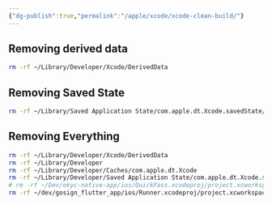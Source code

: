 ```yaml
---
{"dg-publish":true,"permalink":"/apple/xcode/xcode-clean-build/"}
---
```



## Removing derived data

```bash
rm -rf ~/Library/Developer/Xcode/DerivedData
```
## Removing Saved State

```bash
rm -rf ~/Library/Saved Application State/com.apple.dt.Xcode.savedState/
```

## Removing Everything

```bash
rm -rf ~/Library/Developer/Xcode/DerivedData
rm -rf ~/Library/Developer
rm -rf ~/Library/Developer/Caches/com.apple.dt.Xcode
rm -rf ~/Library/Developer/Saved Application State/com.apple.dt.Xcode.savedState
# rm -rf ~/Dev/ekyc-native-app/ios/QuickPass.xcodeproj/project.xcworkspace/xcuserdata
rm -rf ~/dev/gosign_flutter_app/ios/Runner.xcodeproj/project.xcworkspace/xcuserdata
```
